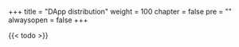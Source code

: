 +++
title = "DApp distribution"
weight = 100
chapter = false
pre = ""
alwaysopen = false
+++

{{< todo >}}